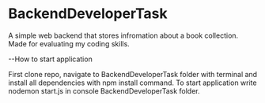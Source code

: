 # BackendDeveloperTask

A simple web backend that stores infromation about a book collection. Made for evaluating my coding skills.

--How to start application

First clone repo, navigate to BackendDeveloperTask folder with terminal and install all dependencies with npm install command. To start application write nodemon start.js in console BackendDeveloperTask folder.